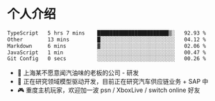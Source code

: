 # 个人介绍

<!--START_SECTION:waka-->

```txt
TypeScript   5 hrs 7 mins    ███████████████████████▒░   92.93 %
Other        13 mins         █░░░░░░░░░░░░░░░░░░░░░░░░   04.12 %
Markdown     6 mins          ▓░░░░░░░░░░░░░░░░░░░░░░░░   02.06 %
JavaScript   1 min           ░░░░░░░░░░░░░░░░░░░░░░░░░   00.47 %
Git Config   0 secs          ░░░░░░░░░░░░░░░░░░░░░░░░░   00.26 %
```

<!--END_SECTION:waka-->

- 🔭 上海某不愿意闻汽油味的老板的公司 - 研发
- 🌱 正在研究领域模型驱动开发，目前正在研究汽车供应链业务 + SAP 中
- 🎮 重度主机玩家，欢迎加一波 psn / XboxLive / switch online 好友
